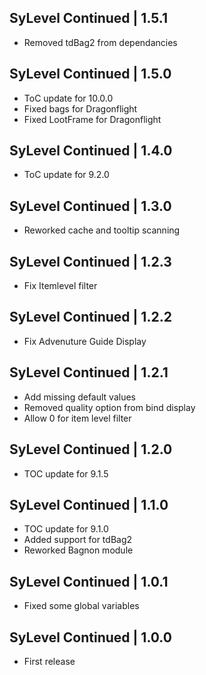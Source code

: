 SyLevel Continued | 1.5.1
-------------------------
- Removed tdBag2 from dependancies

SyLevel Continued | 1.5.0
-------------------------
- ToC update for 10.0.0
- Fixed bags for Dragonflight
- Fixed LootFrame for Dragonflight

SyLevel Continued | 1.4.0
-------------------------
- ToC update for 9.2.0

SyLevel Continued | 1.3.0
-------------------------
- Reworked cache and tooltip scanning

SyLevel Continued | 1.2.3
-------------------------
- Fix Itemlevel filter

SyLevel Continued | 1.2.2
-------------------------
- Fix Advenuture Guide Display

SyLevel Continued | 1.2.1
-------------------------
- Add missing default values
- Removed quality option from bind display
- Allow 0 for item level filter

SyLevel Continued | 1.2.0
-------------------------
- TOC update for 9.1.5

SyLevel Continued | 1.1.0
-------------------------
- TOC update for 9.1.0
- Added support for tdBag2
- Reworked Bagnon module

SyLevel Continued | 1.0.1
-------------------------
- Fixed some global variables

SyLevel Continued | 1.0.0
-------------------------
- First release
